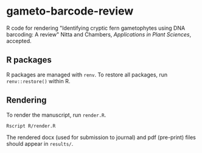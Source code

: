 # gameto-barcode-review

R code for rendering "Identifying cryptic fern gametophytes using DNA barcoding: A review" Nitta and Chambers, *Applications in Plant Sciences*, accepted.

## R packages

R packages are managed with `renv`. To restore all packages, run `renv::restore()` within R.

## Rendering

To render the manuscript, run `render.R`.

```
Rscript R/render.R
```

The rendered docx (used for submission to journal) and pdf (pre-print) files should appear in `results/`.